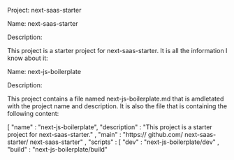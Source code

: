 

Project: next-saas-starter

Name: next-saas-starter

Description:

This project is a starter project for next-saas-starter. It is all the information I know about it:

Name: next-js-boilerplate

Description:

This project contains a file named next-js-boilerplate.md that is amdletated with the project name and description. It is also the file that is containing the following content:

[ "name" : "next-js-boilerplate", "description" : "This project is a starter project for next-saas-starter." , "main" : "https:// github.com/ next-saas-starter/ next-saas-starter" , "scripts" : [ "dev" : "next-js-boilerplate/dev" , "build" : "next-js-boilerplate/build"